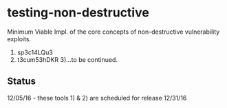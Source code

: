 # testing-non-destructive
Minimum Viable Impl. of the core concepts of non-destructive vulnerability exploits.

1) sp3c14LQu3
2) t3cum53hDKR
3)...to be continued.

Status
------
12/05/16 - these tools 1) & 2) are scheduled for release 12/31/16
